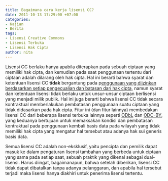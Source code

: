 ```yaml
---
title: Bagaimana cara kerja lisensi CC?
date: 2011-10-13 17:29:00 +07:00
categories:
- Kajian
- Berita
tags:
- Lisensi Creative Commons
- Lisensi Terbuka
- Lisensi Hak Cipta
author: nita
---
```


Lisensi CC berlaku hanya apabila diterapkan pada sebuah ciptaan yang memiliki hak cipta, dan kemudian pada saat penggunaan tertentu dari ciptaan adalah dilarang oleh hak cipta. Hal ini berarti bahwa syarat dan ketentuan lisensi CC **tidak** bergantung pada p[enggunaan yang diizinkan berdasarkan setiap pengecualian dan batasan dari hak cipta](http://wiki.creativecommons.or.id/FAQ#Apakah_lisensi_Creative_Commons_memengaruhi_semua_pengeculian_dan_pembatasan_hak_cipta_seperti_penggunaan_wajar.3F), namun syarat dan ketentuan lisensi tidak berlaku untuk unsur-unsur ciptaan berlisensi yang menjadi milik publik. Hal ini juga berarti bahwa lisensi CC tidak secara kontraktual memberlakukan pembatasan penggunaan suatu ciptaan yang tidak didasarkan pada hak cipta. Fitur ini (dan fitur lainnya) membedakan lisensi CC dari beberapa lisensi terbuka lainnya seperti [ODbL](http://opendatacommons.org/licenses/odbl/) dan [ODC-BY](http://opendatacommons.org/licenses/by/), yang keduanya bertujuan untuk memaksakan kondisi dan pembatasan kontraktual pada penggunaan kembali basis data pada wilayah yang tidak memiliki hak cipta yang mengatur hal tersebut atau adanya hak sui generis basis data.

Semua lisensi CC adalah non-eksklusif, yaitu pencipta dan pemilik dapat masuk ke dalam pengaturan lisensi tambahan yang berbeda untuk ciptaan yang sama pada setiap saat, sebuah praktik yang dikenal sebagai dual-lisensi. Harus diingat, bagaimanapun, bahwa setelah diberikan, lisensi CC tidak dapat dibatalkan tanpa adanya pelanggaran, dan apabila hal tersebut terjadi maka lisensi hanya diakhiri untuk penerima lisensi tertentu.